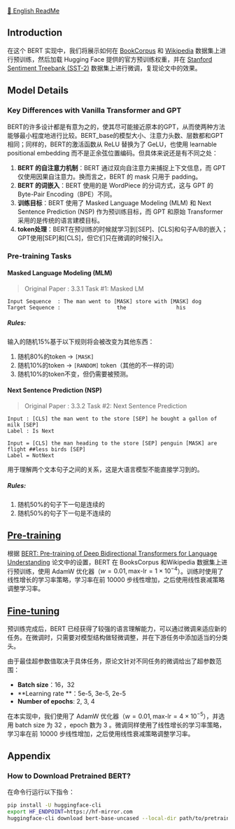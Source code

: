 [📖 English ReadMe](./README.md)

## Introduction
在这个 BERT 实现中，我们将展示如何在 [BookCorpus](https://huggingface.co/datasets/bookcorpus/bookcorpus) 和 [Wikipedia](https://huggingface.co/datasets/wikimedia/wikipedia) 数据集上进行预训练，然后加载 Hugging Face 提供的官方预训练权重，并在 [Stanford Sentiment Treebank (SST-2)](https://nlp.stanford.edu/~socherr/EMNLP2013_RNTN.pdf) 数据集上进行微调，复现论文中的效果。

## Model Details

### Key Differences with Vanilla Transformer and GPT

BERT的许多设计都是有意为之的，使其尽可能接近原本的GPT，从而使两种方法能够最小程度地进行比较。BERT_base的模型大小、注意力头数、层数都和GPT相同；同样的，BERT的激活函数从 ReLU 替换为了 GeLU，也使用 learnable positional embedding 而不是正余弦位置编码。但具体来说还是有不同之处：

1. **BERT 的自注意力机制**：BERT 通过双向自注意力来捕捉上下文信息，而 GPT 仅使用因果自注意力。换而言之，BERT 的 mask 只用于 padding。
2. **BERT 的词嵌入**：BERT 使用的是 WordPiece 的分词方式，这与 GPT 的 Byte-Pair Encoding（BPE）不同。
3. **训练目标**：BERT 使用了 Masked Language Modeling (MLM) 和 Next Sentence Prediction (NSP) 作为预训练目标，而 GPT 和原始 Transformer 采用的是传统的语言建模目标。
4. **token处理**：BERT在预训练的时候就学习到[SEP]、[CLS]和句子A/B的嵌入；GPT使用[SEP]和[CLS]，但它们只在微调的时候引入。

### Pre-training Tasks

#### Masked Language Modeling (MLM)

> Original Paper : 3.3.1 Task #1: Masked LM 

```
Input Sequence  : The man went to [MASK] store with [MASK] dog
Target Sequence :                  the                his
```

##### Rules:

输入的随机15%基于以下规则将会被改变为其他东西：

1. 随机80%的token -> `[MASK]`
2. 随机10%的token -> `[RANDOM]` token（其他的不一样的词）
3. 随机10%的token不变，但仍需要被预测。

#### Next Sentence Prediction (NSP)

> Original Paper : 3.3.2 Task #2: Next Sentence Prediction

```
Input : [CLS] the man went to the store [SEP] he bought a gallon of milk [SEP]
Label : Is Next

Input = [CLS] the man heading to the store [SEP] penguin [MASK] are flight ##less birds [SEP]
Label = NotNext
```

用于理解两个文本句子之间的关系，这是大语言模型不能直接学习到的。

##### Rules:

1. 随机50%的句子下一句是连续的
2. 随机50%的句子下一句是不连续的

## [Pre-training](./pretrain.ipynb)
根据 [BERT: Pre-training of Deep Bidirectional Transformers for Language Understanding](https://arxiv.org/abs/1810.04805) 论文中的设置，BERT 在 BooksCorpus 和Wikipedia 数据集上进行预训练，使用 AdamW 优化器（$w = 0.01, \text{max-lr} = 1 \times 10^{-4}$）。训练时使用了线性增长的学习率策略，学习率在前 10000 步线性增加，之后使用线性衰减策略调整学习率。

## [Fine-tuning](./finetune.ipynb)
预训练完成后，BERT 已经获得了较强的语言理解能力，可以通过微调来适应新的任务。在微调时，只需要对模型结构做轻微调整，并在下游任务中添加适当的分类头。

由于最佳超参数值取决于具体任务，原论文针对不同任务的微调给出了超参数范围：

- **Batch size**：16，32
- **Learning rate **：5e-5, 3e-5, 2e-5
- **Number of epochs**: 2, 3, 4

在本实现中，我们使用了 AdamW 优化器（$w = 0.01, \text{max-lr} = 4 \times 10^{-5}$），并选用 batch size 为 32 ，epoch 数为 3 。微调同样使用了线性增长的学习率策略，学习率在前 10000 步线性增加，之后使用线性衰减策略调整学习率。

## Appendix
### How to Download Pretrained BERT?
在命令行运行以下指令：
```bash
pip install -U huggingface-cli
export HF_ENDPOINT=https://hf-mirror.com
huggingface-cli download bert-base-uncased --local-dir path/to/pretrained_dir
```
